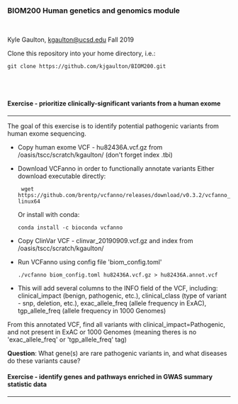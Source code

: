 ### BIOM200 Human genetics and genomics module
<br/>

Kyle Gaulton, kgaulton@ucsd.edu
Fall 2019


Clone this repository into your home directory, i.e.:

```git clone https://github.com/kjgaulton/BIOM200.git```

<br/><br/>


#### Exercise - prioritize clinically-significant variants from a human exome
***

The goal of this exercise is to identify potential pathogenic variants from human exome sequencing.

- Copy human exome VCF - hu82436A.vcf.gz from /oasis/tscc/scratch/kgaulton/ (don't forget index .tbi)

- Download VCFanno in order to functionally annotate variants
  Either download executable directly: 
  
  ``` wget https://github.com/brentp/vcfanno/releases/download/v0.3.2/vcfanno_linux64```
  
  Or install with conda:
  
  ```conda install -c bioconda vcfanno```
  
- Copy ClinVar VCF - clinvar_20190909.vcf.gz and index from /oasis/tscc/scratch/kgaulton/

- Run VCFanno using config file 'biom_config.toml'

  ```./vcfanno biom_config.toml hu82436A.vcf.gz > hu82436A.annot.vcf```
  
- This will add several columns to the INFO field of the VCF, including: clinical_impact (benign, pathogenic, etc.), clinical_class (type of variant - snp, deletion, etc.), exac_allele_freq (allele frequency in ExAC), tgp_allele_freq (allele frequency in 1000 Genomes)

From this annotated VCF, find all variants with clinical_impact=Pathogenic, and not present in ExAC or 1000 Genomes (meaning theres is no 'exac_allele_freq' or 'tgp_allele_freq' tag)

**Question**: What gene(s) are rare pathogenic variants in, and what diseases do these variants cause?  


#### Exercise - identify genes and pathways enriched in GWAS summary statistic data
***
